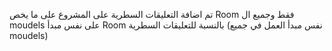 تم اضافة التعليقات السطرية على المشروع على ما يخص Room فقط 
وجميع ال moudels على نفس مبدأ Room بالنسبة للتعليقات السطرية (نفس مبدأ العمل في جميع moudels)

